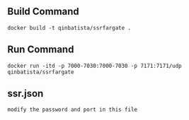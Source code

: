 ## Build Command

```
docker build -t qinbatista/ssrfargate .
```

## Run Command
```
docker run -itd -p 7000-7030:7000-7030 -p 7171:7171/udp   qinbatista/ssrfargate
```
## ssr.json
```
modify the password and port in this file
```


